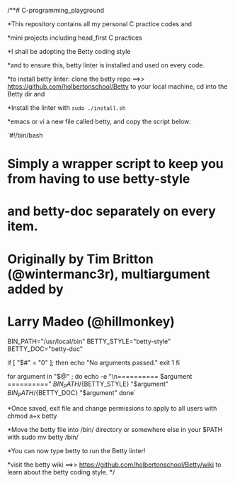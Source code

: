 /**# C-programming_playground


*This repository contains all my personal C practice codes and


*mini projects including head_first C practices


*I shall be adopting the Betty coding style 


*and to ensure this, betty linter is installed and used on every code.


*to install betty linter: clone the betty repo ==>> https://github.com/holbertonschool/Betty to your local machine, cd into the Betty dir and 


*Install the linter with `sudo ./install.sh`


*emacs or vi a new file called betty, and copy the script below:


`#!/bin/bash
# Simply a wrapper script to keep you from having to use betty-style
# and betty-doc separately on every item.
# Originally by Tim Britton (@wintermanc3r), multiargument added by
# Larry Madeo (@hillmonkey)

BIN_PATH="/usr/local/bin"
BETTY_STYLE="betty-style"
BETTY_DOC="betty-doc"

if [ "$#" = "0" ]; then
    echo "No arguments passed."
    exit 1
fi

for argument in "$@" ; do
    echo -e "\n========== $argument =========="
    ${BIN_PATH}/${BETTY_STYLE} "$argument"
    ${BIN_PATH}/${BETTY_DOC} "$argument"
done`




*Once saved, exit file and change permissions to apply to all users with chmod a+x betty


*Move the betty file into /bin/ directory or somewhere else in your $PATH with sudo mv betty /bin/


*You can now type betty <filename> to run the Betty linter!
    
    
*visit the betty wiki ==>> https://github.com/holbertonschool/Betty/wiki to learn about the betty coding style.
*/
